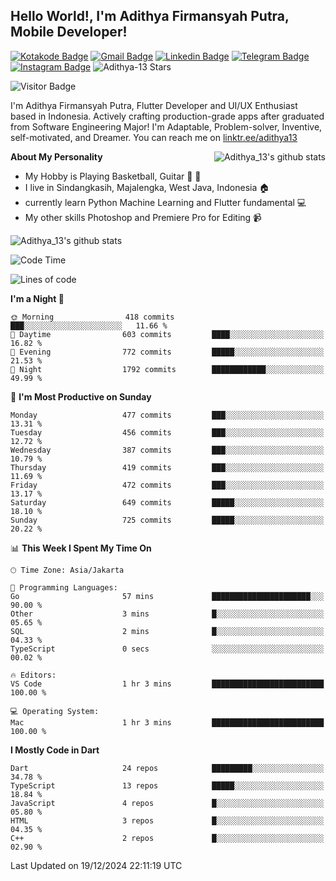 
## Hello World!, I'm Adithya Firmansyah Putra, Mobile Developer!

[![Kotakode Badge](https://img.shields.io/badge/-Kotakode-green?style=plastic&logo=Kotakode&link=https://kotakode.com/users/527/adithya-13)](https://kotakode.com/users/527/adithya-13)
[![Gmail Badge](https://img.shields.io/badge/-Gmail-white?style=plastic&logo=Gmail&link=mailto:aditputrafirmansyah@gmail.com)](mailto:aditputrafirmansyah@gmail.com)
[![Linkedin Badge](https://img.shields.io/badge/-LinkedIn-blue?style=plastic&logo=Linkedin&link=https://www.linkedin.com/in/aditputrafirmansyah/)](https://www.linkedin.com/in/aditputrafirmansyah/) 
[![Telegram Badge](https://img.shields.io/badge/-Telegram-blue?style=plastic&logo=telegram&link=https://t.me/Adithya_13)](https://t.me/Adithya_13) 
[![Instagram Badge](https://img.shields.io/badge/-Instagram-white?style=plastic&logo=instagram&link=https://www.instagram.com/adithya_firmansyahputra/)](https://www.instagram.com/adithya_firmansyahputra/)
![Adithya-13 Stars](https://img.shields.io/github/stars/Adithya-13?affiliations=OWNER&style=social)

![Visitor Badge](https://visitor-badge.laobi.icu/badge?page_id=Adithya-13.Adithya-13)

I'm Adithya Firmansyah Putra, Flutter Developer and UI/UX Enthusiast based in Indonesia. Actively crafting production-grade apps after graduated from Software Engineering Major! I'm Adaptable, Problem-solver, Inventive, self-motivated, and Dreamer. You can reach me on [linktr.ee/adithya13](https://linktr.ee/adithya13)

<img align="right" alt="Adithya_13's github stats" src="https://github-readme-stats.vercel.app/api/top-langs/?username=Adithya-13&theme=radical&show_icons=true&hide_border=true&line_height=24"/>

**About My Personality**

- My Hobby is Playing Basketball, Guitar :basketball: :guitar: 
- I live in Sindangkasih, Majalengka, West Java, Indonesia :house:
- currently learn Python Machine Learning and Flutter fundamental :computer:
- My other skills Photoshop and Premiere Pro for Editing :video_camera:

<img alt="Adithya_13's github stats" src="https://github-readme-stats.vercel.app/api?username=Adithya-13&count_private=true&show_icons=true&hide_border=true&include_all_commits=true&line_height=24&theme=radical"/>

<!--START_SECTION:waka-->
![Code Time](http://img.shields.io/badge/Code%20Time-2%2C476%20hrs%202%20mins-blue)

![Lines of code](https://img.shields.io/badge/From%20Hello%20World%20I%27ve%20Written-2.1%20million%20lines%20of%20code-blue)

**I'm a Night 🦉** 

```text
🌞 Morning                418 commits         ███░░░░░░░░░░░░░░░░░░░░░░   11.66 % 
🌆 Daytime                603 commits         ████░░░░░░░░░░░░░░░░░░░░░   16.82 % 
🌃 Evening                772 commits         █████░░░░░░░░░░░░░░░░░░░░   21.53 % 
🌙 Night                  1792 commits        ████████████░░░░░░░░░░░░░   49.99 % 
```
📅 **I'm Most Productive on Sunday** 

```text
Monday                   477 commits         ███░░░░░░░░░░░░░░░░░░░░░░   13.31 % 
Tuesday                  456 commits         ███░░░░░░░░░░░░░░░░░░░░░░   12.72 % 
Wednesday                387 commits         ███░░░░░░░░░░░░░░░░░░░░░░   10.79 % 
Thursday                 419 commits         ███░░░░░░░░░░░░░░░░░░░░░░   11.69 % 
Friday                   472 commits         ███░░░░░░░░░░░░░░░░░░░░░░   13.17 % 
Saturday                 649 commits         █████░░░░░░░░░░░░░░░░░░░░   18.10 % 
Sunday                   725 commits         █████░░░░░░░░░░░░░░░░░░░░   20.22 % 
```


📊 **This Week I Spent My Time On** 

```text
🕑︎ Time Zone: Asia/Jakarta

💬 Programming Languages: 
Go                       57 mins             ██████████████████████░░░   90.00 % 
Other                    3 mins              █░░░░░░░░░░░░░░░░░░░░░░░░   05.65 % 
SQL                      2 mins              █░░░░░░░░░░░░░░░░░░░░░░░░   04.33 % 
TypeScript               0 secs              ░░░░░░░░░░░░░░░░░░░░░░░░░   00.02 % 

🔥 Editors: 
VS Code                  1 hr 3 mins         █████████████████████████   100.00 % 

💻 Operating System: 
Mac                      1 hr 3 mins         █████████████████████████   100.00 % 
```

**I Mostly Code in Dart** 

```text
Dart                     24 repos            █████████░░░░░░░░░░░░░░░░   34.78 % 
TypeScript               13 repos            █████░░░░░░░░░░░░░░░░░░░░   18.84 % 
JavaScript               4 repos             █░░░░░░░░░░░░░░░░░░░░░░░░   05.80 % 
HTML                     3 repos             █░░░░░░░░░░░░░░░░░░░░░░░░   04.35 % 
C++                      2 repos             █░░░░░░░░░░░░░░░░░░░░░░░░   02.90 % 
```




 Last Updated on 19/12/2024 22:11:19 UTC
<!--END_SECTION:waka-->
